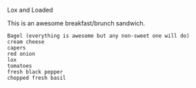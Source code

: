 Lox and Loaded

This is an awesome breakfast/brunch sandwich.

    Bagel (everything is awesome but any non-sweet one will do)
    cream cheese
    capers
    red onion
    lox
    tomatoes
    fresh black pepper
    chopped fresh basil

